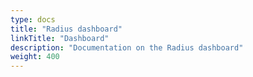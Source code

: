 ```yaml
---
type: docs
title: "Radius dashboard"
linkTitle: "Dashboard"
description: "Documentation on the Radius dashboard"
weight: 400
---
```

